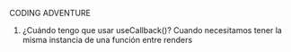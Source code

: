 CODING ADVENTURE

1. ¿Cuándo tengo que usar useCallback()?
   Cuando necesitamos tener la misma instancia de una función entre renders

